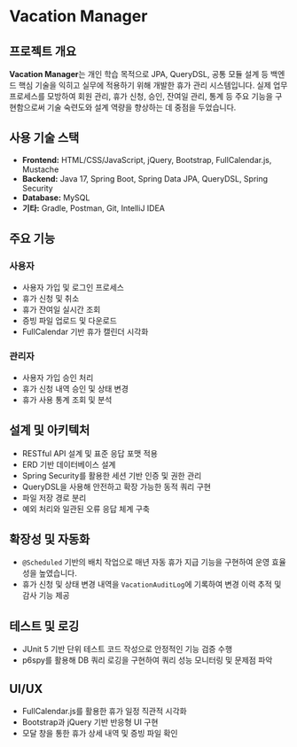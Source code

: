 # Vacation Manager

## 프로젝트 개요  
**Vacation Manager**는 개인 학습 목적으로 JPA, QueryDSL, 공통 모듈 설계 등 백엔드 핵심 기술을 익히고 실무에 적용하기 위해 개발한 휴가 관리 시스템입니다. 실제 업무 프로세스를 모방하여 회원 관리, 휴가 신청, 승인, 잔여일 관리, 통계 등 주요 기능을 구현함으로써 기술 숙련도와 설계 역량을 향상하는 데 중점을 두었습니다.

## 사용 기술 스택  
- **Frontend:** HTML/CSS/JavaScript, jQuery, Bootstrap, FullCalendar.js, Mustache  
- **Backend:** Java 17, Spring Boot, Spring Data JPA, QueryDSL, Spring Security
- **Database:** MySQL  
- **기타:** Gradle, Postman, Git, IntelliJ IDEA

## 주요 기능  
### 사용자
- 사용자 가입 및 로그인 프로세스
- 휴가 신청 및 취소  
- 휴가 잔여일 실시간 조회  
- 증빙 파일 업로드 및 다운로드  
- FullCalendar 기반 휴가 캘린더 시각화  

### 관리자  
- 사용자 가입 승인 처리 
- 휴가 신청 내역 승인 및 상태 변경  
- 휴가 사용 통계 조회 및 분석

## 설계 및 아키텍처  
- RESTful API 설계 및 표준 응답 포맷 적용  
- ERD 기반 데이터베이스 설계  
- Spring Security를 활용한 세션 기반 인증 및 권한 관리
- QueryDSL을 사용해 안전하고 확장 가능한 동적 쿼리 구현
- 파일 저장 경로 분리  
- 예외 처리와 일관된 오류 응답 체계 구축

## 확장성 및 자동화
- `@Scheduled` 기반의 배치 작업으로 매년 자동 휴가 지급 기능을 구현하여 운영 효율성을 높였습니다.
- 휴가 신청 및 상태 변경 내역을 `VacationAuditLog`에 기록하여 변경 이력 추적 및 감사 기능 제공

## 테스트 및 로깅
- JUnit 5 기반 단위 테스트 코드 작성으로 안정적인 기능 검증 수행
- p6spy를 활용해 DB 쿼리 로깅을 구현하여 쿼리 성능 모니터링 및 문제점 파악

## UI/UX  
- FullCalendar.js를 활용한 휴가 일정 직관적 시각화  
- Bootstrap과 jQuery 기반 반응형 UI 구현  
- 모달 창을 통한 휴가 상세 내역 및 증빙 파일 확인
